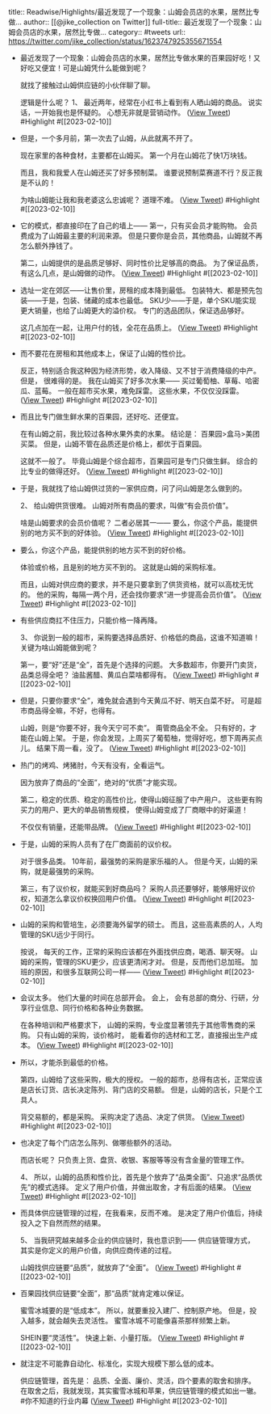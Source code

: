 title:: Readwise/Highlights/最近发现了一个现象：山姆会员店的水果，居然比专做...
author:: [[@jike_collection on Twitter]]
full-title:: 最近发现了一个现象：山姆会员店的水果，居然比专做...
category:: #tweets
url:: https://twitter.com/jike_collection/status/1623747925355671554
- 最近发现了一个现象：山姆会员店的水果，居然比专做水果的百果园好吃！又好吃又便宜！可是山姆凭什么能做到呢？
  
  就找了接触过山姆供应链的小伙伴聊了聊。
  
  逻辑是什么呢？
  1、
  最近两年，经常在小红书上看到有人晒山姆的商品。
  说实话，一开始我也是怀疑的。
  心想无非就是营销动作。 ([View Tweet](https://twitter.com/jike_collection/status/1623747925355671554)) #Highlight #[[2023-02-10]]
- 但是，一个多月前，第一次去了山姆，从此就离不开了。
  
  现在家里的各种食材，主要都在山姆买。
  第一个月在山姆花了快1万块钱。
  
  而且，我和我爱人在山姆还买了好多预制菜。
  谁要说预制菜赛道不行？反正我是不认的！
  
  为啥山姆能让我和我老婆这么忠诚呢？
  道理不难。 ([View Tweet](https://twitter.com/jike_collection/status/1623747925968031750)) #Highlight #[[2023-02-10]]
- 它的模式，都直接印在了自己的墙上——
  第一，只有买会员才能购物。
  会员费成为了山姆最主要的利润来源。
  但是只要你是会员，其他商品，山姆就不再怎么额外挣钱了。
  
  第二，山姆提供的是品质足够好、同时性价比足够高的商品。
  为了保证品质，有这么几点，是山姆做的动作。 ([View Tweet](https://twitter.com/jike_collection/status/1623747926538469376)) #Highlight #[[2023-02-10]]
- 选址一定在郊区——让售价里，房租的成本降到最低。
  包装特大、都是预先包装——于是，包装、储藏的成本也最低。
  SKU少——于是，单个SKU能实现更大销量，也给了山姆更大的溢价权。
  专门的选品团队，保证选品够好。
  
  这几点加在一起，让用户付的钱，全花在品质上。 ([View Tweet](https://twitter.com/jike_collection/status/1623747927155048448)) #Highlight #[[2023-02-10]]
- 而不要花在房租和其他成本上，保证了山姆的性价比。
  
  反正，特别适合我这种因为经济形势，收入降级、又不甘于消费降级的中产。
  但是，
  很难得的是。
  我在山姆买了好多次水果——
  买过葡萄柚、草莓、哈密瓜、蓝莓。
  一般在超市买水果，难免踩雷。
  这些水果，不仅仅没踩雷。 ([View Tweet](https://twitter.com/jike_collection/status/1623747927771582464)) #Highlight #[[2023-02-10]]
- 而且比专门做生鲜水果的百果园，还好吃、还便宜。
  
  在有山姆之前，我比较过各种水果外卖的水果。
  结论是：
  百果园>盒马>美团买菜。
  但是，山姆不管在品质还是价格上，都优于百果园。
  
  这就不一般了。
  毕竟山姆是个综合超市，百果园可是专门只做生鲜。
  综合的比专业的做得还好。 ([View Tweet](https://twitter.com/jike_collection/status/1623747928367181826)) #Highlight #[[2023-02-10]]
- 于是，我就找了给山姆供过货的一家供应商，问了问山姆是怎么做到的。
  
  2、
  给山姆供货很难。
  山姆对所有商品的要求，叫做“有会员价值”。
  
  啥是山姆要求的会员价值呢？
  二者必居其一——
  要么，你这个产品，能提供别的地方买不到的好体验。 ([View Tweet](https://twitter.com/jike_collection/status/1623747928950190080)) #Highlight #[[2023-02-10]]
- 要么，你这个产品，能提供别的地方买不到的好价格。
  
  体验或价格，且是别的地方买不到的。
  这就是山姆的采购标准。
  
  而且，山姆对供应商的要求，并不是只要拿到了供货资格，就可以高枕无忧的。
  他的采购，每隔一两个月，还会找你要求“进一步提高会员价值”。 ([View Tweet](https://twitter.com/jike_collection/status/1623747929533190144)) #Highlight #[[2023-02-10]]
- 有些供应商扛不住压力，只能价格一降再降。
  
  3、
  你说到一般的超市，采购要选择品质好、价格低的商品，这谁不知道嘛！
  关键为啥山姆能做到呢？
  
  第一，要“好”还是“全”，首先是个选择的问题。
  大多数超市，你要开门卖货，品类总得全吧？
  油盐酱醋、黄瓜白菜啥都得有。 ([View Tweet](https://twitter.com/jike_collection/status/1623747930124611584)) #Highlight #[[2023-02-10]]
- 但是，只要你要求“全”，难免就会遇到今天黄瓜不好、明天白菜不好。
  可是超市商品得全嘛，不好，也得有。
  
  山姆，则是“你要不好，我今天宁可不卖”。
  甭管商品全不全。
  只有好的，才能在山姆上架。
  于是，你会发现，上周买了葡萄柚，觉得好吃，想下周再买点儿。
  结果下周一看，没了。 ([View Tweet](https://twitter.com/jike_collection/status/1623747930678267905)) #Highlight #[[2023-02-10]]
- 热门的烤鸡、烤猪肘，今天有没有，全看运气。
  
  因为放弃了商品的“全面”，绝对的“优质”才能实现。
  
  第二，稳定的优质、稳定的高性价比，使得山姆征服了中产用户。
  这些更有购买力的用户、更大的单品销售规模，
  使得山姆变成了厂商眼中的好渠道！
  
  不仅仅有销量，还能带品牌。 ([View Tweet](https://twitter.com/jike_collection/status/1623747931273830400)) #Highlight #[[2023-02-10]]
- 于是，山姆的采购人员有了在厂商面前的议价权。
  
  对于很多品类。
  10年前，最强势的采购是家乐福的人。
  但是今天，山姆的采购，就是最强势的采购。
  
  第三，有了议价权，就能买到好商品吗？
  采购人员还要够好，能够用好议价权，知道怎么拿议价权换回用户价值。 ([View Tweet](https://twitter.com/jike_collection/status/1623747931852636165)) #Highlight #[[2023-02-10]]
- 山姆的采购和管培生，必须要海外留学的硕士。
  而且，这些高素质的人，人均管理的SKU远少于同行。
  
  按说，
  每天的工作，正常的采购应该都在外面找供应商，喝酒、聊天呀。
  山姆的采购，管理的SKU更少，应该更清闲才对。
  但是，反而他们总加班。
  加班的原因，和很多互联网公司一样—— ([View Tweet](https://twitter.com/jike_collection/status/1623747932410503168)) #Highlight #[[2023-02-10]]
- 会议太多。
  他们大量的时间在总部开会。
  会上，
  会有总部的商分、行研，分享行业信息、同行价格和各种业务数据。
  
  在各种培训和严格要求下，
  山姆的采购，专业度显著领先于其他零售商的采购。
  只有山姆的采购，谈价格时，
  能看着你的选材和工艺，直接报出生产成本。 ([View Tweet](https://twitter.com/jike_collection/status/1623747932955774977)) #Highlight #[[2023-02-10]]
- 所以，才能杀到最低的价格。
  
  第四，山姆给了这些采购，极大的授权。
  一般的超市，总得有店长，正常应该是店长订货、店长决定陈列、背门店的交易额。
  但是，山姆的店长，只是个工具人。
  
  背交易额的，都是采购。
  采购决定了选品、决定了供货。 ([View Tweet](https://twitter.com/jike_collection/status/1623747933542952960)) #Highlight #[[2023-02-10]]
- 也决定了每个门店怎么陈列、做哪些额外的活动。
  
  而店长呢？
  只负责上货、盘货、收银、客服等等没有含金量的管理工作。
  
  4、
  所以，山姆的品质和性价比，首先是个放弃了“品类全面”、只追求“品质优先”的模式选择。
  定义了用户价值，并做出取舍，才有后面的结果。 ([View Tweet](https://twitter.com/jike_collection/status/1623747934130143232)) #Highlight #[[2023-02-10]]
- 而具体供应链管理的过程，在我看来，反而不难。
  是决定了用户价值后，持续投入之下自然而然的结果。
  
  5、
  当我研究越来越多企业的供应链时，我也意识到——
  供应链管理方式，
  其实是你定义的用户价值，向供应商传递的过程。
  
  山姆找供应链要“品质”，就放弃了“全面”。 ([View Tweet](https://twitter.com/jike_collection/status/1623747934658641920)) #Highlight #[[2023-02-10]]
- 百果园找供应链要“全面”，那“品质”就肯定难以保证。
  
  蜜雪冰城要的是“低成本”。
  所以，就要重投入建厂、控制原产地。
  但是，投入越多，就会越失去灵活性。
  蜜雪冰城不可能像喜茶那样频繁上新。
  
  SHEIN要“灵活性”。
  快速上新、小量打版。 ([View Tweet](https://twitter.com/jike_collection/status/1623747935237459968)) #Highlight #[[2023-02-10]]
- 就注定不可能靠自动化、标准化，实现大规模下那么低的成本。
  
  供应链管理，首先是：
  品质、全面、廉价、灵活，四个要素的取舍和排序。
  在取舍之后，我就发现，其实蜜雪冰城和苹果，供应链管理的模式如出一辙。  #你不知道的行业内幕 ([View Tweet](https://twitter.com/jike_collection/status/1623747935786930178)) #Highlight #[[2023-02-10]]